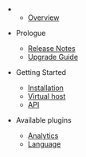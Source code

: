 - 
    - [Overview](overview.md)
- Prologue
    - [Release Notes](releases.md)
    - [Upgrade Guide](upgrade.md)
- Getting Started
    - [Installation](installation.md)
    - [Virtual host](virtualhost.md)
    - [API](api.md)
    
- Available plugins
    - [Analytics](plugin-analytics.md)
    - [Language](plugin-language.md)
